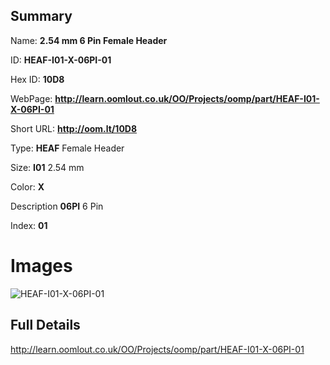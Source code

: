 

## Summary
 
Name: __2.54 mm 6 Pin Female Header__

ID: __HEAF-I01-X-06PI-01__

Hex ID: __10D8__

WebPage: __http://learn.oomlout.co.uk/OO/Projects/oomp/part/HEAF-I01-X-06PI-01__

Short URL: __http://oom.lt/10D8__


Type: __HEAF__ Female Header 

Size: __I01__ 2.54 mm 

Color: __X__  

Description __06PI__ 6 Pin 

Index: __01__


 # Images
![HEAF-I01-X-06PI-01](http://oomlout.com/oomp-gen/parts/HEAF-I01-X-06PI-01/HEAF-I01-X-06PI-01_420.jpg)



 ## Full Details

 http://learn.oomlout.co.uk/OO/Projects/oomp/part/HEAF-I01-X-06PI-01














